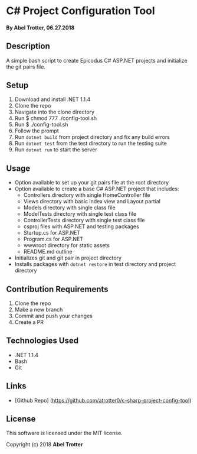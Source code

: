 # C# Project Configuration Tool

#### By Abel Trotter, 06.27.2018

## Description

A simple bash script to create Epicodus C# ASP.NET projects and initialize the git pairs file.

## Setup

1. Download and install .NET 1.1.4
1. Clone the repo
1. Navigate into the clone directory
1. Run $ chmod 777 ./config-tool.sh
1. Run $ ./config-tool.sh
1. Follow the prompt
1. Run `dotnet build` from project directory and fix any build errors
1. Run `dotnet test` from the test directory to run the testing suite
1. Run `dotnet run` to start the server

## Usage

* Option available to set up your git pairs file at the root directory
* Option available to create a base C# ASP.NET project that includes:
  * Controllers directory with single HomeController file
  * Views directory with basic index view and Layout partial
  * Models directory with single class file
  * ModelTests directory with single test class file
  * ControllerTests directory with single test class file
  * csproj files with ASP.NET and testing packages
  * Startup.cs for ASP.NET
  * Program.cs for ASP.NET
  * wwwroot directory for static assets
  * README.md outline
* Initializes git and git pair in project directory
* Installs packages with `dotnet restore` in test directory and project directory

## Contribution Requirements

1. Clone the repo
1. Make a new branch
1. Commit and push your changes
1. Create a PR

## Technologies Used

* .NET 1.1.4
* Bash
* Git

## Links

* [Github Repo] (https://github.com/atrotter0/c-sharp-project-config-tool)

## License

This software is licensed under the MIT license.

Copyright (c) 2018 **Abel Trotter**